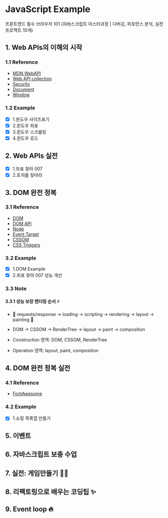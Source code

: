 # JavaScript Example

프론트엔드 필수 브라우저 101 (자바스크립트 마스터과정 | 디버깅, 퍼포먼스 분석, 실전프로젝트 10개)

## 1. Web APIs의 이해의 시작

### 1.1 Reference

- [MDN WebAPI](https://developer.mozilla.org/en-US/docs/Learn/JavaScript/Client-side_web_APIs/Introduction)
- [Web API collection](https://developer.mozilla.org/en-US/docs/Web/API)
- [Security](https://www.thoughtco.com/what-javascript-cannot-do-2037666)
- [Document](https://developer.mozilla.org/en-US/docs/Web/API/Document)
- [Window](https://developer.mozilla.org/en-US/docs/Web/API/Window)

### 1.2 Example

- [x] 1.윈도우 사이즈표기
- [x] 2.윈도우 좌표
- [x] 3.윈도우 스크롤링
- [x] 4.윈도우 로드

## 2. Web APIs 실전

- [x] 1.좌표 찾아 007
- [x] 2.토끼를 찾아라

## 3. DOM 완전 정복

### 3.1 Reference

- [DOM](https://developer.mozilla.org/en-US/docs/Web/API/Document_Object_Model/Introduction)
- [DOM API](https://developer.mozilla.org/en-US/docs/Web/API/HTML_DOM_API)
- [Node](https://developer.mozilla.org/en-US/docs/Web/API/Node)
- [Event Target](https://developer.mozilla.org/en-US/docs/Web/API/EventTarget)
- [CSSOM](https://developer.mozilla.org/en-US/docs/Web/API/CSS_Object_Model)
- [CSS Triggers](https://csstriggers.com/)

### 3.2 Example

- [x] 1.DOM Example
- [x] 2.좌표 찾아 007 성능 개선

### 3.3 Note

#### 3.3.1 성능 보장 렌더링 순서 ⚡️

- 📜 requests/response → loading → scripting → rendering → layout → painting 🌈

- DOM → CSSOM → RenderTree → layout → paint → composition

- Construction 영역: DOM, CSSOM, RenderTree

- Operation 영역: layout, paint, composition

## 4. DOM 완전 정복 실전

### 4.1 Reference

- [FontAwesome](https://fontawesome.com/)

### 4.2 Example

- [x] 1.쇼핑 목록앱 만들기

## 5. 이벤트

## 6. 자바스크립트 보충 수업

## 7. 실전: 게임만들기 🥕🥕

## 8. 리팩토링으로 배우는 코딩팁 ✨

## 9. Event loop 🔥
